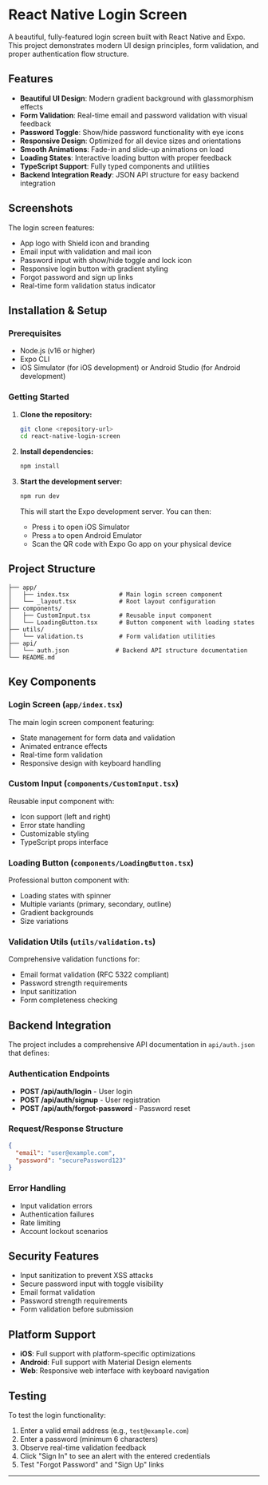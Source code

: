 # React Native Login Screen

A beautiful, fully-featured login screen built with React Native and Expo. This project demonstrates modern UI design principles, form validation, and proper authentication flow structure.

## Features

- **Beautiful UI Design**: Modern gradient background with glassmorphism effects
- **Form Validation**: Real-time email and password validation with visual feedback
- **Password Toggle**: Show/hide password functionality with eye icons
- **Responsive Design**: Optimized for all device sizes and orientations
- **Smooth Animations**: Fade-in and slide-up animations on load
- **Loading States**: Interactive loading button with proper feedback
- **TypeScript Support**: Fully typed components and utilities
- **Backend Integration Ready**: JSON API structure for easy backend integration

## Screenshots

The login screen features:
- App logo with Shield icon and branding
- Email input with validation and mail icon
- Password input with show/hide toggle and lock icon
- Responsive login button with gradient styling
- Forgot password and sign up links
- Real-time form validation status indicator

## Installation & Setup

### Prerequisites
- Node.js (v16 or higher)
- Expo CLI
- iOS Simulator (for iOS development) or Android Studio (for Android development)

### Getting Started

1. **Clone the repository:**
   ```bash
   git clone <repository-url>
   cd react-native-login-screen
   ```

2. **Install dependencies:**
   ```bash
   npm install
   ```

3. **Start the development server:**
   ```bash
   npm run dev
   ```

   This will start the Expo development server. You can then:
   - Press `i` to open iOS Simulator
   - Press `a` to open Android Emulator
   - Scan the QR code with Expo Go app on your physical device

## Project Structure

```
├── app/
│   ├── index.tsx              # Main login screen component
│   └── _layout.tsx            # Root layout configuration
├── components/
│   ├── CustomInput.tsx        # Reusable input component
│   └── LoadingButton.tsx      # Button component with loading states
├── utils/
│   └── validation.ts          # Form validation utilities
├── api/
│   └── auth.json             # Backend API structure documentation
└── README.md
```

## Key Components

### Login Screen (`app/index.tsx`)
The main login screen component featuring:
- State management for form data and validation
- Animated entrance effects
- Real-time form validation
- Responsive design with keyboard handling

### Custom Input (`components/CustomInput.tsx`)
Reusable input component with:
- Icon support (left and right)
- Error state handling
- Customizable styling
- TypeScript props interface

### Loading Button (`components/LoadingButton.tsx`)
Professional button component with:
- Loading states with spinner
- Multiple variants (primary, secondary, outline)
- Gradient backgrounds
- Size variations

### Validation Utils (`utils/validation.ts`)
Comprehensive validation functions for:
- Email format validation (RFC 5322 compliant)
- Password strength requirements
- Input sanitization
- Form completeness checking

## Backend Integration

The project includes a comprehensive API documentation in `api/auth.json` that defines:

### Authentication Endpoints
- **POST /api/auth/login** - User login
- **POST /api/auth/signup** - User registration  
- **POST /api/auth/forgot-password** - Password reset

### Request/Response Structure
```json
{
  "email": "user@example.com",
  "password": "securePassword123"
}
```

### Error Handling
- Input validation errors
- Authentication failures
- Rate limiting
- Account lockout scenarios

## Security Features

- Input sanitization to prevent XSS attacks
- Secure password input with toggle visibility
- Email format validation
- Password strength requirements
- Form validation before submission

## Platform Support

- **iOS**: Full support with platform-specific optimizations
- **Android**: Full support with Material Design elements
- **Web**: Responsive web interface with keyboard navigation

## Testing

To test the login functionality:

1. Enter a valid email address (e.g., `test@example.com`)
2. Enter a password (minimum 6 characters)
3. Observe real-time validation feedback
4. Click "Sign In" to see an alert with the entered credentials
5. Test "Forgot Password" and "Sign Up" links

---
